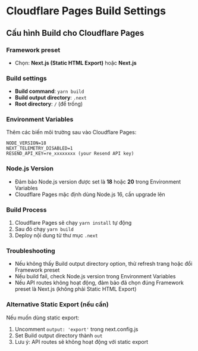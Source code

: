 # Cloudflare Pages Build Settings

## Cấu hình Build cho Cloudflare Pages

### Framework preset
- Chọn: **Next.js (Static HTML Export)** hoặc **Next.js**

### Build settings
- **Build command**: `yarn build`
- **Build output directory**: `.next` 
- **Root directory**: `/` (để trống)

### Environment Variables
Thêm các biến môi trường sau vào Cloudflare Pages:

```
NODE_VERSION=18
NEXT_TELEMETRY_DISABLED=1
RESEND_API_KEY=re_xxxxxxxx (your Resend API key)
```

### Node.js Version
- Đảm bảo Node.js version được set là **18** hoặc **20** trong Environment Variables
- Cloudflare Pages mặc định dùng Node.js 16, cần upgrade lên

### Build Process
1. Cloudflare Pages sẽ chạy `yarn install` tự động
2. Sau đó chạy `yarn build` 
3. Deploy nội dung từ thư mục `.next`

### Troubleshooting
- Nếu không thấy Build output directory option, thử refresh trang hoặc đổi Framework preset
- Nếu build fail, check Node.js version trong Environment Variables
- Nếu API routes không hoạt động, đảm bảo đã chọn đúng Framework preset là Next.js (không phải Static HTML Export)

### Alternative Static Export (nếu cần)
Nếu muốn dùng static export:
1. Uncomment `output: 'export'` trong next.config.js
2. Set Build output directory thành `out`
3. Lưu ý: API routes sẽ không hoạt động với static export
